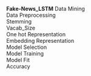 **Fake-News_LSTM**
Data Mining<br>
Data Preprocessing<br>
Stemming<br>
Vacab_Size<br>
One hot Representation<br>
Embedding Representation<br>
Model Selection<br>
Model Training<br>
Model Fit<br>
Accuracy<br>
